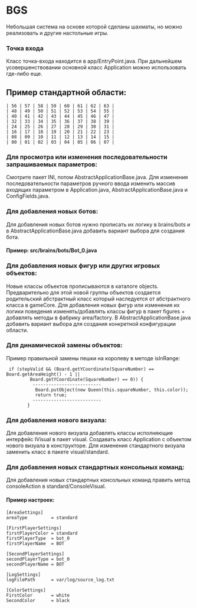  # BGS
 Небольшая система на основе которой сделаны шахматы, но можно реализовать и другие настольные игры.

 ### Точка входа
 Класс точка-входа находится в app/EntryPoint.java. При дальнейшем усовершенствовании основной класс Application можно использовать где-либо еще. 

 ## Пример стандартной области:
        
    | 56 | 57 | 58 | 59 | 60 | 61 | 62 | 63 |
    | 48 | 49 | 50 | 51 | 52 | 53 | 54 | 55 |
    | 40 | 41 | 42 | 43 | 44 | 45 | 46 | 47 |
    | 32 | 33 | 34 | 35 | 36 | 37 | 38 | 39 |
    | 24 | 25 | 26 | 27 | 28 | 29 | 30 | 31 |
    | 16 | 17 | 18 | 19 | 20 | 21 | 22 | 23 |
    | 08 | 09 | 10 | 11 | 12 | 13 | 14 | 15 |
    | 00 | 01 | 02 | 03 | 04 | 05 | 06 | 07 |

 ### Для просмотра или изменения последовательности запрашиваемых параметров:
 Смотрите пакет INI, потом AbstractApplicationBase.java.
 Для изменения последовательности параметров ручного ввода изменить массив входящих 
 параметром в Application.java, AbstractApplicationBase.java и ConfigFields.java. 

 ### Для добавления новых ботов: 
 Для добавления новых ботов нужно прописать их логику в brains/bots и 
 в AbstractApplicationBase.java добавить вариант выбора для создания бота.
 
 #### Пример: src/brains/bots/Bot_0.java

 ### Для добавления новых фигур или других игровых объектов:
 Новые классы объектов прописываются в каталоге objects. Предварительно для этой новой группы объектов создается родительский абстрактный класс который наследуется от aбстрактного класса в gameCore.
 Для добавления новых фигур или изменения их логики поведения
 изменять/добавлять классы фигур в пакет figures + добавлять методы
 в фабрику area/factory. В AbstractApplicationBase.java добавить вариант выбора для 
 создания конкретной конфигурации области.
 
 ### Для динамической замены объектов:
 Пример правильной замены пешки на королеву в методе isInRange:

     if (stepValid && (Board.getYCoordinate(SquareNumber) == Board.getAreaHeight() - 1 ||
             Board.getYCoordinate(SquareNumber) == 0)) {
              --------------------------
               Board.putObject(new Queen(this.squareNumber, this.color));
               return true;
              --------------------------
            }
              
 ### Для добавления нового визуала:
  Для добавления нового визуала добавлять классы исполняющие интерфейс IVisual в пакет visual. Создавать класс 
  Application с объектом нового визуала в конструкторе.
  Для изменения стандартного визуала заменить класс в пакете visual/standard. 

 ### Для добавления новых стандартных консольных команд:
  Для добавления новых стандартных консольных команд править метод consoleAction в standard/ConsoleVisual. 
   
 #### Пример настроек:
 
    [AreaSettings]
    areaType         = standard
    
    [FirstPlayerSettings]
    firstPlayerColor = standard
    firstPlayerType  = bot_0
    firstPlayerName  = BOT
    
    [SecondPlayerSettings]
    secondPlayerType = bot_0
    secondPlayerName = BOT
    
    [LogSettings]
    logFilePath      = var/log/source_log.txt
    
    [ColorSettings]
    FirstColor       = white
    SecondColor      = black
